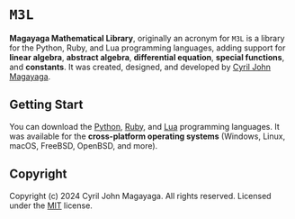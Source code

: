 # `M3L`
**Magayaga Mathematical Library**, originally an acronym for `M3L` is a library for the Python, Ruby, and Lua programming languages, adding support for **linear algebra**, **abstract algebra**, **differential equation**, **special functions**, and **constants**. It was created, designed, and developed by [Cyril John Magayaga](https://github.com/magayaga).

## Getting Start

You can download the [Python](https://python.org), [Ruby](https://ruby-lang.org), and [Lua](https://lua.org) programming languages. It was available for the **cross-platform operating systems** (Windows, Linux, macOS, FreeBSD, OpenBSD, and more).

## Copyright
Copyright (c) 2024 Cyril John Magayaga. All rights reserved. Licensed under the [MIT](LICENSE) license.
